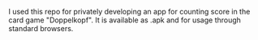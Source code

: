 I used this repo for privately developing an app for counting score in the card game "Doppelkopf".
It is available as .apk and for usage through standard browsers.

